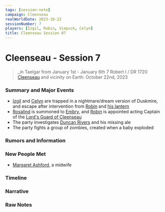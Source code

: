 ```yaml
---
tags: [session-note]
campaign: Cleenseau
realWorldDate: 2023-10-22
sessionNumber: 7
players: [Izgil, Robin, Viepuck, Celyn]
title: Cleenseau Session 07
---
```

# Cleenseau - Session 7
>_in Taelgar from January 1st - January 6th
>7 Robert I / DR 1720
>[Cleenseau](<../../../gazetteer/greater-sembara/sembara/barony-of-aveil/cleenseau-region/cleenseau/cleenseau.md>) and vicinity
>on Earth: October 22nd, 2023

### Summary and Major Events
* [Izgil](<../../../people/pcs/cleenseau/izgil-moonseeker.md>) and [Celyn](<../../../people/pcs/cleenseau/celyn.md>) are trapped in a nightmare/dream version of Duskmire, and escape after intervention from [Robin](<../../../people/pcs/cleenseau/robin-of-abenfyrd.md>) and [his lantern](<../treasure/lantern-of-the-bright-hearth.md>)
* [Rosalind](<../../../people/sembarans/rosalind-essford.md>) is summoned to [Embry](<../../../gazetteer/greater-sembara/sembara/heartlands/embry.md>), and [Robin](<../../../people/pcs/cleenseau/robin-of-abenfyrd.md>) is appointed acting Captain of the [Lord's Guard of Cleenseau](<../../../gazetteer/greater-sembara/sembara/barony-of-aveil/cleenseau-region/cleenseau/lord-s-guard-of-cleenseau.md>)
* The party investigates [Duncan Rivers](<../../../people/sembarans/duncan-rivers.md>) and his missing ale
* The party fights a group of zombies, created when a baby exploded
### Rumors and Information

### New People Met
* [Margaret Ashford](<../../../people/sembarans/margaret-ashford.md>), a midwife
### Timeline
### Narrative

### Raw Notes

